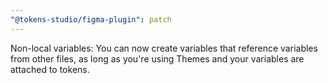 ```yaml
---
"@tokens-studio/figma-plugin": patch
---
```


Non-local variables: You can now create variables that reference variables from other files, as long as you're using Themes and your variables are attached to tokens.
